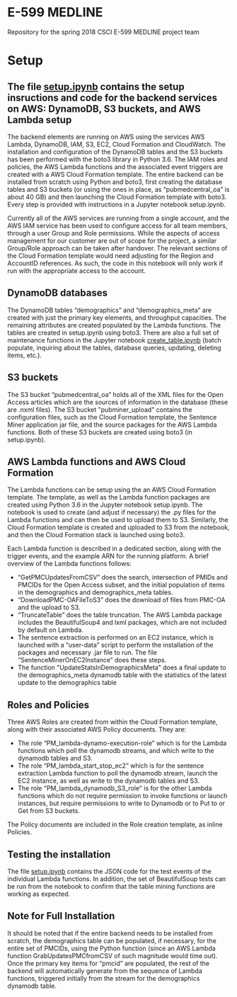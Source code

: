 # E-599 MEDLINE 
Repository for the spring 2018 CSCI E-599 MEDLINE project team

Setup
=====

The file [setup.ipynb](setup.ipynb) contains the setup insructions and code for the backend services on AWS:  DynamoDB, S3 buckets, and AWS Lambda setup
-----

The backend elements are running on AWS using the services AWS Lambda, DynamoDB, IAM, S3, EC2, Cloud Formation and CloudWatch. The installation and configuration of the DynamoDB tables and the S3 buckets has been performed with the boto3 library in Python 3.6. The IAM roles and policies, the AWS Lambda functions and the associated event triggers are created with a AWS Cloud Formation template. The entire backend can be installed from scratch using Python and boto3, first creating the database tables and S3 buckets (or using the ones in place, as “pubmedcentral_oa” is about 40 GB) and then launching the Cloud Formation template with boto3. Every step is provided with instructions in a Jupyter notebook setup.ipynb.

Currently all of the AWS services are running from a single account, and the AWS IAM service has been used to configure access for all team members, through a user Group and Role permissions. While the aspects of access management for our customer are out of scope for the project, a similar Group/Role approach can be taken after handover. The relevant sections of the Cloud Formation template would need adjusting for the Region and AccountID references.  As such, the code in this notebook will only work if run with the appropriate access to the account.

DynamoDB databases
----

The DynamoDB tables “demographics” and “demographics_meta”  are created with just the primary key elements, and throughput capacities. The remaining attributes are created populated by the Lambda functions. The tables are created in setup.ipynb using boto3. There are also a full set of maintenance functions in the Jupyter notebook [create_table.ipynb](create_table.ipynb) (batch populate, inquiring about the tables, database queries, updating, deleting items, etc.).  

S3 buckets  
-----

The S3 bucket “pubmedcentral_oa” holds all of the XML files for the Open Access articles which are the sources of information in the database (these are .nxml files). The S3 bucket "pubminer_upload" contains the configuration files, such as the Cloud Formation template, the Sentence Miner application jar file, and the source packages for the AWS Lambda functions. Both of these S3 buckets are created using boto3 (in setup.ipynb).   

AWS Lambda functions and AWS Cloud Formation  
----

The Lambda functions can be setup using the an AWS Cloud Formation template. The template, as well as the Lambda function packages are created using Python 3.6 in the Jupyter notebook setup.ipynb. The notebook is used to create (and adjust if necessary) the .py files for the  Lambda functions and can then be used to upload them to S3. Similarly, the Cloud Formation template is created and uploaded to S3 from the notebook, and then the Cloud Formation stack is launched using boto3. 
 
Each Lambda function is described in a dedicated section, along with the trigger events, and the example ARN for the running platform. A brief overview of the Lambda functions follows:  

- “GetPMCUpdatesFromCSV” does the search, intersection of PMIDs and PMCIDs for the Open Access subset, and the initial population of items in the demographics and demographics_meta tables. 
- “DownloadPMC-OAFileToS3” does the download of files from PMC-OA and the upload to S3. 
- “TruncateTable” does the table truncation. The AWS Lambda package includes the BeautifulSoup4 and lxml packages, which are not included by default on Lambda. 
- The sentence extraction is performed on an EC2 instance, which is launched with a “user-data” script to perform the installation of the packages and necessary .jar file to run. The file “SentenceMinerOnEC2Instance” does these steps.   
- The function "UpdateStatsInDemographicsMeta" does a final update to the demographics_meta dynamodb table with the statistics of the latest update to the demographics table  

Roles and Policies  
-----   

Three AWS Roles are created from within the Cloud Formation template, along with their associated AWS Policy documents. They are:  

- The role “PM_lambda-dynamo-execution-role” which is for the Lambda functions which poll the dynamodb streams, and which write to the dynamodb tables and S3.   
- The role “PM_lambda_start_stop_ec2” which is for the sentence extraction Lambda function to poll the dynamodb stream, launch the EC2 instance, as well as write to the dynamodb tables and S3. 
- The role "PM_lambda_dynamodb_S3_role" is for the other Lambda functions which do not require permission to invoke functions or launch instances, but require permissions to write to Dynamodb or to Put to or Get from S3 buckets.  

The Policy documents are included in the Role creation template, as inline Policies.   

Testing the installation
-----

The file [setup.ipynb](setup.ipynb) contains the JSON code for the test events of the individual Lambda functions. In addition, the set of BeautifulSoup tests can be run from the notebook to confirm that the table mining functions are working as expected.  


Note for Full Installation
-------

It should be noted that if the entire backend needs to be installed from scratch, the demographics table can be populated, if necessary, for the entire set of PMCIDs, using the Python function (since an AWS Lambda function GrabUpdatesPMCfromCSV of such magnitude would time out). Once the primary key items for “pmcid” are populated, the rest of the backend will automatically generate from the sequence of Lambda functions, triggered initially from the stream for the demographics dynamodb table.
